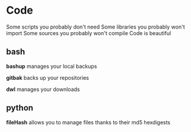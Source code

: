 # Code
Some scripts you probably don't need
Some libraries you probably won't import
Some sources you probably won't compile
Code is beautiful



## bash
**bashup** manages your local backups

**gitbak** backs up your repositories

**dwl** manages your downloads

## python
**fileHash** allows you to manage files thanks to their md5 hexdigests
